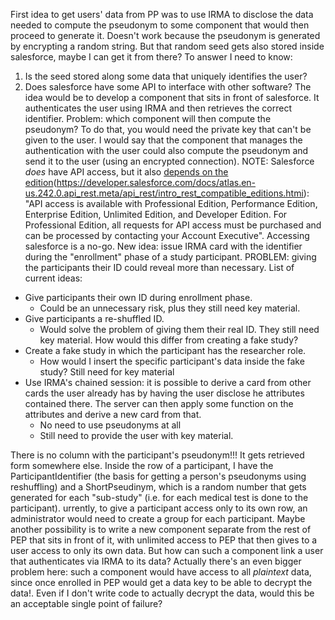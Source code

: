 First idea to get users' data from PP was to use IRMA to disclose the data needed to compute the pseudonym to some component that would then proceed to generate it.
Doesn't work because the pseudonym is generated by encrypting a random string. But that random seed gets also stored inside salesforce, maybe I can get it from
there? To answer I need to know:
1. Is the seed stored along some data that uniquely identifies the user?
2. Does salesforce have some API to interface with other software?
The idea would be to develop a component that sits in front of salesforce. It authenticates the user using IRMA and then retrieves the correct identifier. Problem:
which component will then compute the pseudonym? To do that, you would need the private key that can't be given to the user. I would say that the component that
manages the authentication with the user could also compute the pseudonym and send it to the user (using an encrypted connection).
NOTE: Salesforce *does* have API access, but it also [depends on the edition]()(https://developer.salesforce.com/docs/atlas.en-us.242.0.api_rest.meta/api_rest/intro_rest_compatible_editions.htmi): "API access is available with Professional Edition, Performance Edition, Enterprise Edition, Unlimited Edition, and Developer Edition. For Professional
Edition, all requests for API access must be purchased and can be processed by contacting your Account Executive".
Accessing salesforce is a no-go. New idea: issue IRMA card with the identifier during the "enrollment" phase of a study participant.
PROBLEM: giving the participants their ID could reveal more than necessary. List of current ideas:
- Give participants their own ID during enrollment phase. 
    - Could be an unnecessary risk, plus they still need key material.
- Give participants a re-shuffled ID. 
    - Would solve the problem of giving them their real ID. They still need key material. How would this differ from creating a fake study?
- Create a fake study in which the participant has the researcher role. 
    - How would I insert the specific participant's data inside the fake study? Still need for key material
- Use IRMA's chained session: it is possible to derive a card from other cards the user already has by having the user disclose he attributes contained there. The server can then apply some function on the attributes and derive a new card from that. 
    - No need to use pseudonyms at all
    - Still need to provide the user with key material.


There is no column with the participant's pseudonym!!! It gets retrieved form somewhere else. Inside the row of a participant, I have the ParticipantIdentifier (the basis for getting a person's pseudonyms using reshuffling) and a ShortPseudinym, which is a random number that gets generated for each "sub-study" (i.e. for each medical test is done to the participant).
urrently, to give a participant access only to its own row, an administrator would need to create a group for each participant. 
Maybe another possibility is to write a new component separate from the rest of PEP that sits in front of it, with unlimited access to PEP that then gives to a user access to only its own data. But how can such a component link a user that authenticates via IRMA to its data? Actually there's an even bigger problem here:  such a component would have access to all *plaintext* data, since once enrolled in PEP would get a data key to be able to decrypt the data!. Even if I don't write code to actually decrypt the data, would this be an acceptable  single point of failure? 
